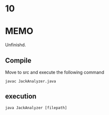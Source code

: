 # 10

# MEMO
Unfinishd.

## Compile
Move to src and execute the following command
```
javac JackAnalyzer.java
```

## execution
```
java JackAnalyzer [filepath]
```